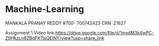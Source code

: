 # Machine-Learning
MANKALA PRANAY REDDY
#700- 700742423
CRN :21627

Assignment 1 Video link:https://drive.google.com/file/d/1mydM3k4wPC-Z9HkzLh8ZBgFKTsiQEINY/view?usp=share_link
